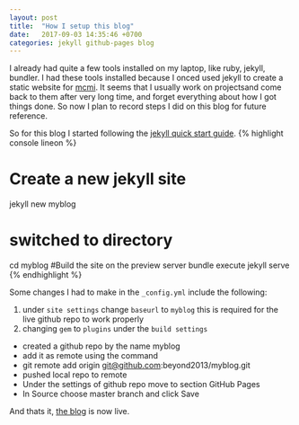 ```yaml
---
layout: post
title:  "How I setup this blog"
date:   2017-09-03 14:35:46 +0700
categories: jekyll github-pages blog
---
```

I already had quite a few tools installed on my laptop, like ruby, jekyll, bundler. I had these tools installed because I onced used jekyll to create a static website for [mcmi](http://www.mcmi.asia). It seems that I usually work on projectsand come back to them after very long time, and forget everything about how I got things done. So now I plan to record steps I did on this blog for future reference. 

So for this blog I started following the [jekyll quick start guide](https://jekyllrb.com/docs/quickstart/). 
{% highlight console lineon %}
# Create a new jekyll site
jekyll new myblog
# switched to directory
cd myblog
#Build the site on the preview server
bundle execute jekyll serve
{% endhighlight %}

Some changes I had to make in the `_config.yml` include the following:
1. under `site settings` change `baseurl` to `myblog` this is required for the live github repo to work properly 
2. changing `gem` to `plugins` under the `build settings`

* created a github repo by the name myblog
* add it as remote using the command
* git remote add origin git@github.com:beyond2013/myblog.git
* pushed local repo to remote
* Under the settings of github repo move to section GitHub Pages
* In Source choose master branch and click Save

And thats it, [the blog](https://beyond2013.github.io/myblog/) is now live.
